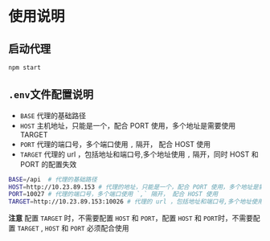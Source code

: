 # 使用说明
## 启动代理

```bash
npm start
```

## `.env`文件配置说明

* `BASE` 代理的基础路径
* `HOST` 主机地址，只能是一个，配合 PORT 使用，多个地址是需要使用 TARGET
* `PORT` 代理的端口号，多个端口使用 `,` 隔开， 配合 HOST 使用
* `TARGET` 代理的 url ，包括地址和端口号,多个地址使用 `,` 隔开，同时 HOST 和 PORT 的配置失效

```bash
BASE=/api  # 代理的基础路径
HOST=http://10.23.89.153 # 代理的地址，只能是一个，配合 PORT 使用，多个地址是需要使用 TARGET
PORT=10027 # 代理的端口号，多个端口使用 `,` 隔开， 配合 HOST 使用
TARGET=http://10.23.89.153:10026 # 代理的 url ，包括地址和端口号,多个地址使用 `,` 隔开，同时 HOST 和 PORT 的配置失效
```

**注意** 配置 `TARGET` 时，不需要配置 `HOST` 和 `PORT`，配置 `HOST` 和 `PORT`时，不需要配置 `TARGET` , `HOST` 和 `PORT` 必须配合使用